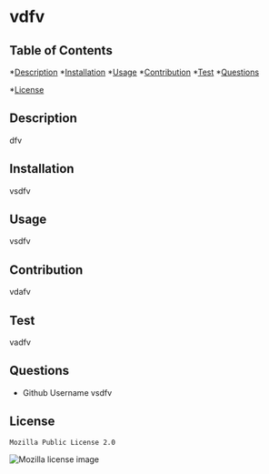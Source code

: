 # vdfv
  
  ## Table of Contents
  *[Description](#description)
  *[Installation](#installation)
  *[Usage](#usage)
  *[Contribution](#contribution)
  *[Test](#test)
  *[Questions](#questions)

  
*[License](#license)


  ## Description
  dfv
  ## Installation
  vsdfv
  ## Usage
  vsdfv
  ## Contribution
  vdafv
  ## Test
  vadfv
  ## Questions
  * Github Username vsdfv

  ## License
    Mozilla Public License 2.0

  ![Mozilla license image](https://img.shields.io/badge/License-Mozilla-9cf.svg)
